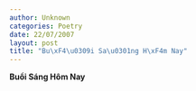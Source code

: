 ```yaml
---
author: Unknown
categories: Poetry
date: 22/07/2007
layout: post
title: "Bu\xF4\u0309i Sa\u0301ng H\xF4m Nay"
---
```


**Buổi Sáng Hôm Nay**


